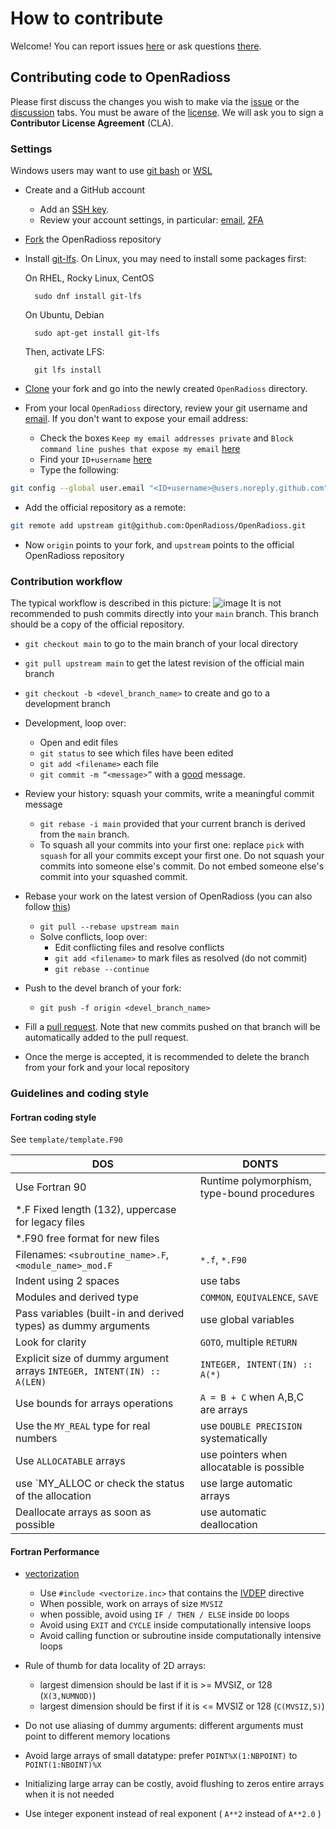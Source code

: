 # How to contribute

Welcome! You can report issues [here](https://github.com/OpenRadioss/OpenRadioss/issues) or ask questions [there](https://github.com/OpenRadioss/OpenRadioss/discussions).

## Contributing code to OpenRadioss

Please first discuss the changes you wish to make via the [issue](https://github.com/OpenRadioss/OpenRadioss/issues) or the [discussion](https://github.com/OpenRadioss/OpenRadioss/discussions) tabs.
You must be aware of the [license](./LICENSE.md). We will ask you to sign a **Contributor License Agreement** (CLA).

### Settings

Windows users may want to use [git bash](https://gitforwindows.org/) or [WSL](https://docs.microsoft.com/en-us/windows/wsl/install)

* Create and a GitHub account

  * Add an [SSH key](https://docs.github.com/en/authentication/connecting-to-github-with-ssh/generating-a-new-ssh-key-and-adding-it-to-the-ssh-agent).
  * Review your account settings, in particular: [email](https://docs.github.com/en/account-and-profile/setting-up-and-managing-your-github-user-account/managing-email-preferences/setting-your-commit-email-address), [2FA](https://docs.github.com/en/authentication/securing-your-account-with-two-factor-authentication-2fa/configuring-two-factor-authentication)

* [Fork](https://docs.github.com/en/get-started/quickstart/fork-a-repo) the OpenRadioss repository
* Install [git-lfs](https://git-lfs.github.com/).
  On Linux, you may need to install some packages first:
  
  On RHEL, Rocky Linux, CentOS

        sudo dnf install git-lfs

  On Ubuntu, Debian
  
        sudo apt-get install git-lfs
        
   Then, activate LFS:

        git lfs install
        
* [Clone](https://docs.github.com/en/repositories/creating-and-managing-repositories/cloning-a-repository) your fork and go into the newly created `OpenRadioss` directory.
* From your local `OpenRadioss` directory, review your git username and [email](https://docs.github.com/en/account-and-profile/setting-up-and-managing-your-github-user-account/managing-email-preferences/setting-your-commit-email-address). If you don't want to expose your email address:

  * Check the boxes `Keep my email addresses private` and  `Block command line pushes that expose my email` [here](https://github.com/settings/emails)
  * Find your `ID+username` [here](https://github.com/settings/emails)
  * Type the following:

```bash
git config --global user.email "<ID+username>@users.noreply.github.com"
```

* Add the official repository as a remote:

```bash
git remote add upstream git@github.com:OpenRadioss/OpenRadioss.git
```

* Now `origin` points to your fork, and `upstream` points to the official OpenRadioss repository

### Contribution workflow

The typical workflow is described in this picture:
![image](/doc/workflow.png)
It is not recommended to push commits directly into your `main` branch. This branch should be a copy of the official repository.

* `git checkout main` to go to the main branch of your local directory
* `git pull upstream main` to get the latest revision of the official main branch
* `git checkout -b <devel_branch_name>` to create and go to a development branch
* Development, loop over:  

  * Open and edit files  
  * `git status` to see which files have been edited  
  * `git add <filename>` each file
  * `git commit -m “<message>”` with a [good](https://openpbs.atlassian.net/wiki/spaces/DG/pages/6193155/How+To+Write+a+Good+Git+Commit+Message) message.

* Review your history: squash your commits, write a meaningful commit message

  * `git rebase -i main` provided that your current branch is derived from the `main` branch.
  * To squash all your commits into your first one: replace `pick` with `squash` for all your commits except your first one. Do not squash your commits into someone else's commit. Do not embed someone else's commit into your squashed commit.

* Rebase your work on the latest version of OpenRadioss (you can also follow [this](https://openpbs.atlassian.net/wiki/spaces/DG/pages/1183744006/Rebasing+Your+Dev+Branch))

  * `git pull --rebase upstream main`  
  * Solve conflicts, loop over:  
    * Edit conflicting files and resolve conflicts
    * `git add <filename>` to mark files as resolved (do not commit)
    * `git rebase --continue`

* Push to the devel branch of your fork:

  * `git push -f origin <devel_branch_name>`

* Fill a [pull request](https://docs.github.com/en/pull-requests/collaborating-with-pull-requests/proposing-changes-to-your-work-with-pull-requests/creating-a-pull-request). Note that new commits pushed on that branch will be automatically added to the pull request.

* Once the merge is accepted, it is recommended to delete the branch from your fork and your local repository  

### Guidelines and coding style

#### Fortran coding style

See `template/template.F90`

| DOS                   | DONTS                       |
|-----------------------|-----------------------------|
| Use Fortran 90  |  Runtime polymorphism, type-bound procedures|
| *.F Fixed length (132), uppercase for legacy files     |   |
| *.F90 free format for new files                        |   |
| Filenames: `<subroutine_name>.F`, `<module_name>_mod.F` |`*.f`, `*.F90`   |
| Indent using 2 spaces | use tabs |
| Modules and derived type   |`COMMON`, `EQUIVALENCE`, `SAVE`|
| Pass variables (built-in and derived types) as dummy arguments | use global variables |
| Look for clarity                        |`GOTO`, multiple `RETURN` |
| Explicit size of dummy argument arrays  `INTEGER, INTENT(IN) :: A(LEN)`  | `INTEGER, INTENT(IN) :: A(*)` |
| Use bounds for arrays operations | `A = B + C` when A,B,C are arrays     |
| Use the `MY_REAL` type for real numbers  | use `DOUBLE PRECISION` systematically |
| Use `ALLOCATABLE` arrays |use pointers when allocatable is possible |
| use `MY_ALLOC or check the status of the allocation | use large automatic arrays |
| Deallocate arrays as soon as possible | use automatic deallocation |

#### Fortran Performance

* [vectorization](https://en.wikipedia.org/wiki/Automatic_vectorization)

  * Use `#include <vectorize.inc>` that contains the [IVDEP](https://www.intel.com/content/www/us/en/develop/documentation/fortran-compiler-oneapi-dev-guide-and-reference/top/language-reference/a-to-z-reference/h-to-i/ivdep.html) directive
  * When possible, work on arrays of size `MVSIZ`
  * when possible, avoid using `IF / THEN / ELSE` inside `DO` loops
  * Avoid using `EXIT` and `CYCLE` inside computationally intensive loops
  * Avoid calling function or subroutine inside computationally intensive loops

* Rule of thumb for data locality of 2D arrays:
  * largest dimension should be last if it is >= MVSIZ, or 128 (`X(3,NUMNOD)`)
  * largest dimension should be first if it is <= MVSIZ or 128 (`C(MVSIZ,5)`)

* Do not use aliasing of dummy arguments: different arguments must point to different memory locations
* Avoid large arrays of small datatype: prefer `POINT%X(1:NBPOINT)` to `POINT(1:NBOINT)%X`
* Initializing large array can be costly, avoid flushing to zeros entire arrays when it is not needed
* Use integer exponent instead of real exponent ( `A**2` instead of `A**2.0` )

